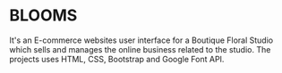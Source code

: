 # BLOOMS
It's an E-commerce websites user interface for a Boutique Floral
Studio which sells and manages the online business related to the
studio. The projects uses HTML, CSS, Bootstrap and Google Font
API. 
